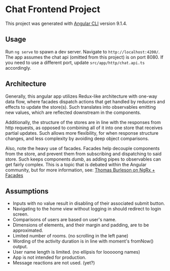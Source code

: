 # Chat Frontend Project

This project was generated with [Angular CLI](https://github.com/angular/angular-cli) version 9.1.4.

## Usage

Run `ng serve` to spawn a dev server. Navigate to `http://localhost:4200/`. The app assumes
the chat api (omitted from this project) is on port 8080. If you need to use a different port, update `src/app/http/chat.api.ts` accordingly.

## Architecture
Generally, this angular app utilizes Redux-like architecture with one-way data flow, where facades dispatch actions
that get handled by reducers and effects to update the store(s). Such translates into observables emitting new values,
which are reflected downstream in the components.

Additionally, the structure of the stores are in line with the responses from http requests, as opposed to combining
all of it into one store that receives partial updates. Such allows more flexibility, for when response structure changes,
and less complexity by avoiding deep object comparisons.

Also, note the heavy use of facades. Facades help decouple components from the store, and prevent them from subscribing and dispatching to said store.
Such keeps components _dumb_, as adding pipes to observables can get fairly complex. This is a topic that is debated within the Angular community, but for more
information, see: [Thomas Burleson on NgRx + Facades](https://medium.com/@thomasburlesonIA/ngrx-facades-better-state-management-82a04b9a1e39)

## Assumptions
- Inputs with no value result in disabling of their associated submit button.
- Navigating to the home view without logging in should redirect to login screen.
- Comparisons of users are based on user's name.
- Dimensions of elements, and their margin and padding, are to be approximated.
- Limited number of rooms. (no scrolling in the left pane)
- Wording of the activity duration is in line with moment's fromNow() output.
- User name length is limited. (no ellipsis for looooong names)
- App is not intended for production.
- Message reactions are not used. (yet?)
